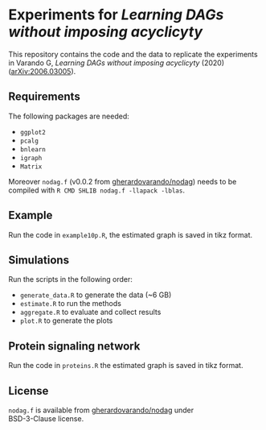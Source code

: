 # Experiments for *Learning DAGs without imposing acyclicyty* 


This repository contains the code and the data to replicate the experiments in 
Varando G, *Learning DAGs without imposing acyclicyty* (2020) 
([arXiv:2006.03005](https://arxiv.org/abs/2006.03005)). 


## Requirements 

The following packages are needed: 

* `ggplot2`
* `pcalg`
* `bnlearn`
* `igraph`
* `Matrix`   

Moreover `nodag.f` (v0.0.2 from 
[gherardovarando/nodag](https://github.com/gherardovarando/nodag)) 
needs to be compiled with `R CMD SHLIB nodag.f -llapack -lblas`.

## Example 

Run the code in `example10p.R`, the estimated graph is saved in 
tikz format. 

## Simulations 

Run the scripts in the following order:

* `generate_data.R` to generate the data (~6 GB) 
* `estimate.R` to run the methods  
* `aggregate.R` to evaluate and collect results 
* `plot.R` to generate the plots  

## Protein signaling network

Run the code in `proteins.R` the estimated graph is saved in tikz format.  

## License 

`nodag.f` is available from 
[gherardovarando/nodag](https://github.com/gherardovarando/nodag) under  
BSD-3-Clause license. 
